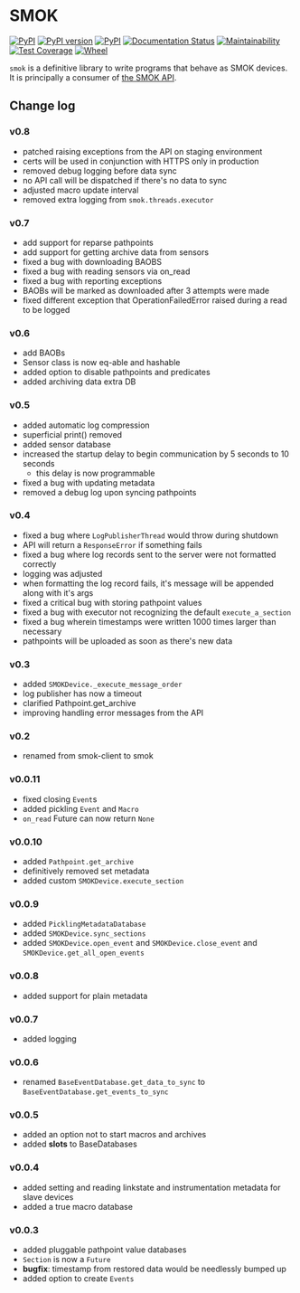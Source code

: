 
# SMOK

[![PyPI](https://img.shields.io/pypi/pyversions/smok.svg)](https://pypi.python.org/pypi/smok)
[![PyPI version](https://badge.fury.io/py/smok.svg)](https://badge.fury.io/py/smok)
[![PyPI](https://img.shields.io/pypi/implementation/smok.svg)](https://pypi.python.org/pypi/smok)
[![Documentation Status](https://readthedocs.org/projects/smok-client/badge/?version=latest)](http://smok-client.readthedocs.io/en/latest/?badge=latest)
[![Maintainability](https://api.codeclimate.com/v1/badges/657b03d115f6e001633c/maintainability)](https://codeclimate.com/github/smok-serwis/smok-client/maintainability)
[![Test Coverage](https://api.codeclimate.com/v1/badges/657b03d115f6e001633c/test_coverage)](https://codeclimate.com/github/smok-serwis/smok-client/test_coverage)
[![Wheel](https://img.shields.io/pypi/wheel/smok.svg)](https://pypi.org/project/smok/)

`smok` is a definitive library to write programs that behave as SMOK devices.
It is principally a consumer of [the SMOK API](https://api.smok.co/).

## Change log

### v0.8

* patched raising exceptions from the API on staging environment 
* certs will be used in conjunction with HTTPS only in production
* removed debug logging before data sync
* no API call will be dispatched if there's no data to sync
* adjusted macro update interval
* removed extra logging from `smok.threads.executor`

### v0.7

* add support for reparse pathpoints
* add support for getting archive data from sensors
* fixed a bug with downloading BAOBS
* fixed a bug with reading sensors via on_read
* fixed a bug with reporting exceptions
* BAOBs will be marked as downloaded after 3 attempts were made
* fixed different exception that OperationFailedError raised during a read to be logged

### v0.6

* add BAOBs
* Sensor class is now eq-able and hashable
* added option to disable pathpoints and predicates 
* added archiving data extra DB

### v0.5

* added automatic log compression
* superficial print() removed
* added sensor database
* increased the startup delay to begin communication by 5 seconds to 10 seconds
    * this delay is now programmable
* fixed a bug with updating metadata
* removed a debug log upon syncing pathpoints

### v0.4

* fixed a bug where `LogPublisherThread` would throw during shutdown
* API will return a `ResponseError` if something fails
* fixed a bug where log records sent to the server were not formatted correctly
* logging was adjusted
* when formatting the log record fails, it's message will be appended along with it's args
* fixed a critical bug with storing pathpoint values
* fixed a bug with executor not recognizing the default `execute_a_section`
* fixed a bug wherein timestamps were written 1000 times larger than necessary
* pathpoints will be uploaded as soon as there's new data

### v0.3

* added `SMOKDevice._execute_message_order`
* log publisher has now a timeout
* clarified Pathpoint.get_archive
* improving handling error messages from the API

### v0.2

* renamed from smok-client to smok

### v0.0.11

* fixed closing `Event`s
* added pickling `Event` and `Macro`
* `on_read` Future can now return `None`

### v0.0.10

* added `Pathpoint.get_archive`
* definitively removed set metadata
* added custom `SMOKDevice.execute_section`

### v0.0.9

* added `PicklingMetadataDatabase`
* added `SMOKDevice.sync_sections`
* added `SMOKDevice.open_event` and `SMOKDevice.close_event`
    and `SMOKDevice.get_all_open_events`

### v0.0.8

* added support for plain metadata

### v0.0.7

* added logging

### v0.0.6

* renamed `BaseEventDatabase.get_data_to_sync` to
`BaseEventDatabase.get_events_to_sync`

### v0.0.5

* added an option not to start macros and archives
* added __slots__ to BaseDatabases

### v0.0.4

* added setting and reading linkstate and instrumentation metadata for slave devices
* added a true macro database

### v0.0.3

* added pluggable pathpoint value databases
* `Section` is now a `Future`
* **bugfix**: timestamp from restored data would be needlessly bumped up
* added option to create `Events`


